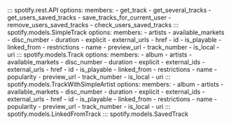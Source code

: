 ::: spotify.rest.API
    options:
      members:
        - get_track
        - get_several_tracks
        - get_users_saved_tracks
        - save_tracks_for_current_user
        - remove_users_saved_tracks
        - check_users_saved_tracks
::: spotify.models.SimpleTrack
    options:
      members:
        - artists
        - available_markets
        - disc_number
        - duration
        - explicit
        - external_urls
        - href
        - id
        - is_playable
        - linked_from
        - restrictions
        - name
        - preview_url
        - track_number
        - is_local
        - uri
::: spotify.models.Track
    options:
      members:
        - album
        - artists
        - available_markets
        - disc_number
        - duration
        - explicit
        - external_ids
        - external_urls
        - href
        - id
        - is_playable
        - linked_from
        - restrictions
        - name
        - popularity
        - preview_url
        - track_number
        - is_local
        - uri
::: spotify.models.TrackWithSimpleArtist
    options:
      members:
        - album
        - artists
        - available_markets
        - disc_number
        - duration
        - explicit
        - external_ids
        - external_urls
        - href
        - id
        - is_playable
        - linked_from
        - restrictions
        - name
        - popularity
        - preview_url
        - track_number
        - is_local
        - uri
::: spotify.models.LinkedFromTrack
::: spotify.models.SavedTrack
